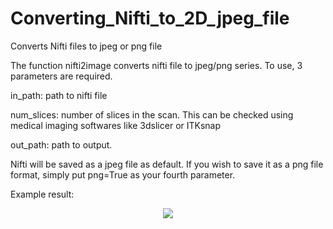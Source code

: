 # Converting_Nifti_to_2D_jpeg_file
Converts Nifti files to jpeg or png file

The function nifti2image converts nifti file to jpeg/png series.
To use, 3 parameters are required.

in_path: path to nifti file

num_slices: number of slices in the scan. This can be checked using medical imaging softwares like 3dslicer or ITKsnap

out_path: path to output.

Nifti will be saved as a jpeg file as default. If you wish to save it as a png file format, simply put png=True as your fourth parameter.

Example result:
<p align="center">
  <img src="https://github.com/KWKIM128/3D-UNet/assets/115262940/e8c06659-2df5-40c6-b595-11549e97e509" />
</p>
